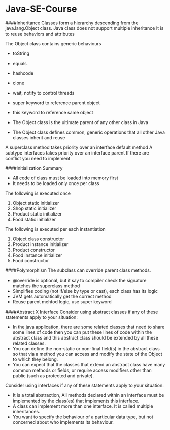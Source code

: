 # Java-SE-Course

####Inheritance
Classes form a hierarchy descending from the java.lang.Object class.
Java class does not support multiple inheritance
It is to reuse behaviors and attributes

The Object class contains generic behaviours
 - toString
 - equals
 - hashcode
 - clone
 - wait, notify to control threads
 
 - super keyword to reference parent object
 - this keyword to reference same object
 

  - The Object class is the ultimate parent of any other class in Java
  - The Object class defines common, generic operations that all other Java classes inherit and reuse

A superclass method takes priority over an interface default method
A subtype interfaces takes priority over an interface parent
If there are conflict you need to implement

####Initialization Summary
 - All code of class must be loaded into memory first
 -  It needs to be loaded only once per class
 
The following is executed once
 1. Object static initializer
 2. Shop static initializer
 3. Product static initializer
 4. Food static initializer
 
 The following is executed per each instantiation
 1. Object class constructor
 2. Product instance initializer
 3. Product constructor
 4. Food instance initializer
 5. Food constructor
 
####Polymorphism
The subclass can override parent class methods.
 - @override is optional, but it say to compiler check the signature matches the superclass method
 - Simplifies coding (not if/else by type or cast), each class has its logic
 - JVM gets automatically get the correct method
 - Reuse parent mehtod logic, use super keyword
 
 
####Abstract X Interface
Consider using abstract classes if any of these statements apply to your situation:
 - In the java application, there are some related classes that need to share some lines of code then you can put these lines of code within the abstract class and this abstract class should be extended by all these related classes.
 - You can define the non-static or non-final field(s) in the abstract class so that via a method you can access and modify the state of the Object to which they belong.
 - You can expect that the classes that extend an abstract class have many common methods or fields, or require access modifiers other than public (such as protected and private).

Consider using interfaces if any of these statements apply to your situation:
 - It is a total abstraction, All methods declared within an interface must be implemented by the class(es) that implements this interface.
 - A class can implement more than one interface. It is called multiple inheritances.
 - You want to specify the behaviour of a particular data type, but not concerned about who implements its behaviour.